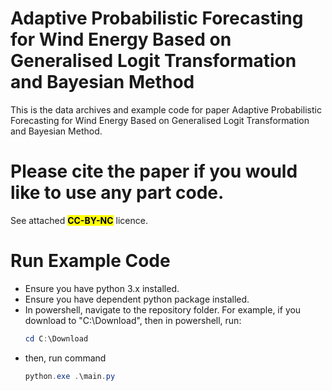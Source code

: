 # Adaptive Probabilistic Forecasting for Wind Energy Based on Generalised Logit Transformation and Bayesian Method
This is the data archives and example code for paper Adaptive Probabilistic Forecasting for Wind Energy Based on Generalised Logit Transformation and Bayesian Method.

# Please cite the paper if you would like to use any part code.
See attached <mark>**CC-BY-NC**</mark> licence.

# Run Example Code
* Ensure you have python 3.x installed.
* Ensure you have dependent python package installed.
* In powershell, navigate to the repository folder. For example, if you download to "C:\Download", then in powershell, run:
  ```Powershell
  cd C:\Download
  ```
* then, run command
  ```Powershell
  python.exe .\main.py
  ```
